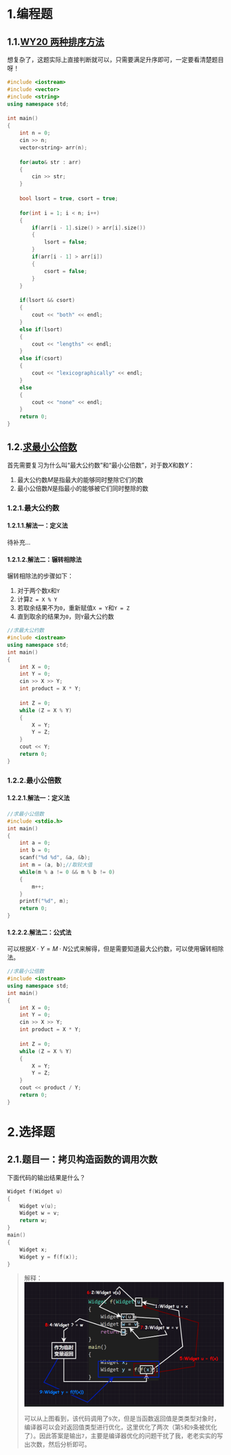 # 1.编程题

## 1.1.[WY20 两种排序方法](https://www.nowcoder.com/practice/839f681bf36c486fbcc5fcb977ffe432?tpId=122&tqId=33666&ru=/exam/oj)

想复杂了，这题实际上直接判断就可以，只需要满足升序即可，一定要看清楚题目呀！

```cpp
#include <iostream>
#include <vector>
#include <string>
using namespace std;

int main()
{
    int n = 0;
    cin >> n;
    vector<string> arr(n);

    for(auto& str : arr)
    {
        cin >> str;
    }
    
    bool lsort = true, csort = true;

    for(int i = 1; i < n; i++)
    {
        if(arr[i - 1].size() > arr[i].size())
        {
            lsort = false;
        }
        if(arr[i - 1] > arr[i])
        {
            csort = false;
        }
    }

    if(lsort && csort)
    {
        cout << "both" << endl;
    }
    else if(lsort)
    {
        cout << "lengths" << endl;
    }
    else if(csort)
    {
        cout << "lexicographically" << endl;
    }
    else
    {
        cout << "none" << endl;
    }
    return 0;
}
```

## 1.2.[求最小公倍数](https://www.nowcoder.com/questionTerminal/dc0e22ddf9974db2b78ed6f65088f8b3)

首先需要复习为什么叫“最大公约数”和“最小公倍数”，对于数$X$和数$Y$：

1.   最大公约数$M$是指最大的能够同时整除它们的数
2.   最小公倍数$N$是指最小的能够被它们同时整除的数

### 1.2.1.最大公约数

#### 1.2.1.1.解法一：定义法

待补充...

#### 1.2.1.2.解法二：辗转相除法

辗转相除法的步骤如下：

1.   对于两个数`X`和`Y`
2.   计算`Z = X % Y`
3.   若取余结果不为`0`，重新赋值`X = Y`和`Y = Z`
4.   直到取余的结果为`0`，则`Y`最大公约数

```cpp
//求最大公约数
#include <iostream>
using namespace std;
int main()
{
    int X = 0;
    int Y = 0;
    cin >> X >> Y;
    int product = X * Y;

    int Z = 0;
    while (Z = X % Y)
    {
        X = Y;
        Y = Z;
    }
    cout << Y;
    return 0;
}
```

### 1.2.2.最小公倍数

#### 1.2.2.1.解法一：定义法

```cpp
//求最小公倍数
#include <stdio.h>
int main()
{
    int a = 0;
    int b = 0;
    scanf("%d %d", &a, &b);
    int m = (a, b);//取较大值
    while(m % a != 0 && m % b != 0)
    {
        m++;
    }
    printf("%d", m);
    return 0;
}
```

#### 1.2.2.2.解法二：公式法

可以根据$X \cdot Y = M \cdot N$公式来解得，但是需要知道最大公约数，可以使用辗转相除法。

```cpp
//求最小公倍数
#include <iostream>
using namespace std;
int main()
{
    int X = 0;
    int Y = 0;
    cin >> X >> Y;
    int product = X * Y;

    int Z = 0;
    while (Z = X % Y)
    {
        X = Y;
        Y = Z;
    }
    cout << product / Y;
    return 0;
}
```

# 2.选择题

## 2.1.题目一：拷贝构造函数的调用次数

下面代码的输出结果是什么？

```cpp
Widget f(Widget u)
{   
    Widget v(u);
    Widget w = v;
    return w;
} 
main()
{ 
    Widget x;
    Widget y = f(f(x)); 
}
```

>   解释：![image-20231107100255586](./assets/image-20231107100255586.png)
>
>   可以从上图看到，该代码调用了`9`次，但是当函数返回值是类类型对象时，编译器可以会对返回值类型进行优化，这里优化了两次（第`5`和`9`条被优化了）。因此答案是输出`7`，主要是编译器优化的问题干扰了我，老老实实的写出次数，然后分析即可。